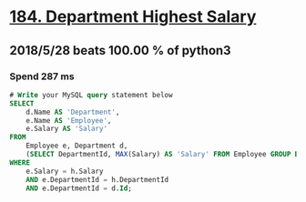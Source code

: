 # [184. Department Highest Salary](https://leetcode.com/problems/department-highest-salary/description/)

## 2018/5/28 beats 100.00 % of python3
### Spend 287 ms
```sql
# Write your MySQL query statement below
SELECT
    d.Name AS 'Department',
    e.Name AS 'Employee',
    e.Salary AS 'Salary'
FROM
    Employee e, Department d,
    (SELECT DepartmentId, MAX(Salary) AS 'Salary' FROM Employee GROUP BY DepartmentId) AS h
WHERE
    e.Salary = h.Salary
    AND e.DepartmentId = h.DepartmentId
    AND e.DepartmentId = d.Id;
```
